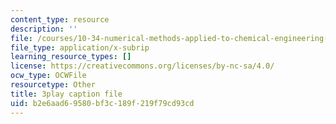 ```yaml
---
content_type: resource
description: ''
file: /courses/10-34-numerical-methods-applied-to-chemical-engineering-fall-2015/b2e6aad69580bf3c189f219f79cd93cd_geVT3JYHeqI.srt
file_type: application/x-subrip
learning_resource_types: []
license: https://creativecommons.org/licenses/by-nc-sa/4.0/
ocw_type: OCWFile
resourcetype: Other
title: 3play caption file
uid: b2e6aad6-9580-bf3c-189f-219f79cd93cd
---
```

